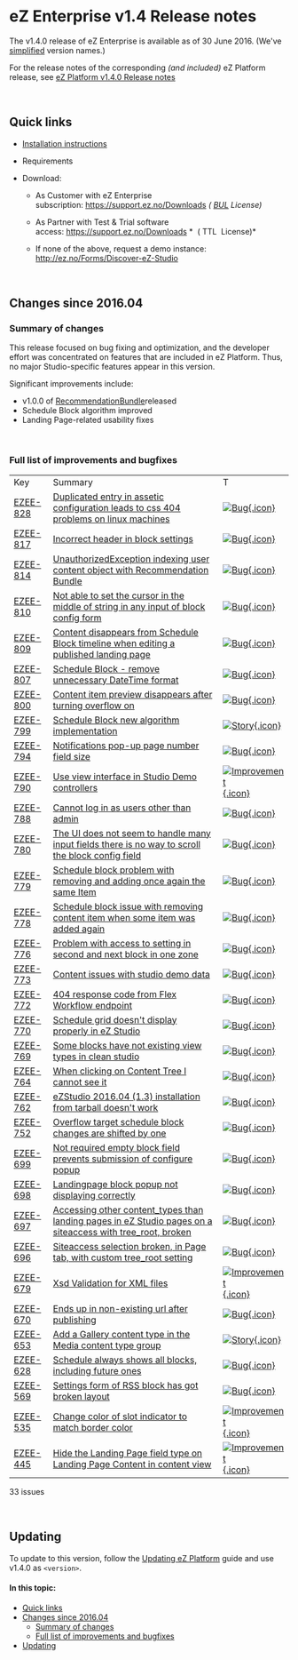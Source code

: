 # eZ Enterprise v1.4 Release notes

The v1.4.0 release of eZ Enterprise is available as of 30 June 2016. (We've [simplified](http://share.ez.no/blogs/ez/ez-systems-release-cycles-and-version-names-simplified) version names.)

For the release notes of the corresponding *(and included)* eZ Platform release, see [eZ Platform v1.4.0 Release notes](eZ_Platform_v1.4.0_Release_notes)

 

## Quick links

-   [Installation instructions](Step_1:_Installation)
-   Requirements
-   Download:

    -   As Customer with eZ Enterprise subscription: <https://support.ez.no/Downloads> *( [BUL](http://ez.no/About-our-Software/Licenses-and-agreements/eZ-Business-Use-License-Agreement-eZ-BUL-Version-2.1?return=/About-our-Software/Licenses-and-agreements/eZ-Business-Use-License-Agreement-eZ-BUL-Version-2.1?processed=1457699707&return=%2FAbout-our-Software%2FLicenses-and-agreements%2FeZ-Business-Use-License-Agreement-eZ-BUL-Version-2.1?return=%2FAbout-our-Software%2FLicenses-and-agreements%2FeZ-Business-Use-License-Agreement-eZ-BUL-Version-2.1)* *License)*

    -   As Partner with Test & Trial software access: <https://support.ez.no/Downloads> *  ( TTL  License)*

    -   If none of the above, request a demo instance: <http://ez.no/Forms/Discover-eZ-Studio>

 

## Changes since 2016.04

### Summary of changes

This release focused on bug fixing and optimization, and the developer effort was concentrated on features that are included in eZ Platform. Thus, no major Studio-specific features appear in this version.

Significant improvements include:

-   v1.0.0 of [RecommendationBundle](https://github.com/ezsystems/EzSystemsRecommendationBundle)released
-   Schedule Block algorithm improved
-   Landing Page-related usability fixes

 

### Full list of improvements and bugfixes

|                                                              |                                                                                                                                                                  |                                                                                                                                       |
|--------------------------------------------------------------|------------------------------------------------------------------------------------------------------------------------------------------------------------------|---------------------------------------------------------------------------------------------------------------------------------------|
| Key                                                          | Summary                                                                                                                                                          | T                                                                                                                                     |
| [EZEE-828](https://jira.ez.no/browse/EZEE-828?src=confmacro) | [Duplicated entry in assetic configuration leads to css 404 problems on linux machines](https://jira.ez.no/browse/EZEE-828?src=confmacro)                        | [![Bug](https://jira.ez.no/images/icons/issuetypes/bug.png){.icon}](https://jira.ez.no/browse/EZEE-828?src=confmacro)                 |
| [EZEE-817](https://jira.ez.no/browse/EZEE-817?src=confmacro) | [Incorrect header in block settings](https://jira.ez.no/browse/EZEE-817?src=confmacro)                                                                           | [![Bug](https://jira.ez.no/images/icons/issuetypes/bug.png){.icon}](https://jira.ez.no/browse/EZEE-817?src=confmacro)                 |
| [EZEE-814](https://jira.ez.no/browse/EZEE-814?src=confmacro) | [UnauthorizedException indexing user content object with Recommendation Bundle](https://jira.ez.no/browse/EZEE-814?src=confmacro)                                | [![Bug](https://jira.ez.no/images/icons/issuetypes/bug.png){.icon}](https://jira.ez.no/browse/EZEE-814?src=confmacro)                 |
| [EZEE-810](https://jira.ez.no/browse/EZEE-810?src=confmacro) | [Not able to set the cursor in the middle of string in any input of block config form](https://jira.ez.no/browse/EZEE-810?src=confmacro)                         | [![Bug](https://jira.ez.no/images/icons/issuetypes/bug.png){.icon}](https://jira.ez.no/browse/EZEE-810?src=confmacro)                 |
| [EZEE-809](https://jira.ez.no/browse/EZEE-809?src=confmacro) | [Content disappears from Schedule Block timeline when editing a published landing page](https://jira.ez.no/browse/EZEE-809?src=confmacro)                        | [![Bug](https://jira.ez.no/images/icons/issuetypes/bug.png){.icon}](https://jira.ez.no/browse/EZEE-809?src=confmacro)                 |
| [EZEE-807](https://jira.ez.no/browse/EZEE-807?src=confmacro) | [Schedule Block - remove unnecessary DateTime format](https://jira.ez.no/browse/EZEE-807?src=confmacro)                                                          | [![Bug](https://jira.ez.no/images/icons/issuetypes/bug.png){.icon}](https://jira.ez.no/browse/EZEE-807?src=confmacro)                 |
| [EZEE-800](https://jira.ez.no/browse/EZEE-800?src=confmacro) | [Content item preview disappears after turning overflow on](https://jira.ez.no/browse/EZEE-800?src=confmacro)                                                    | [![Bug](https://jira.ez.no/images/icons/issuetypes/bug.png){.icon}](https://jira.ez.no/browse/EZEE-800?src=confmacro)                 |
| [EZEE-799](https://jira.ez.no/browse/EZEE-799?src=confmacro) | [Schedule Block new algorithm implementation](https://jira.ez.no/browse/EZEE-799?src=confmacro)                                                                  | [![Story](https://jira.ez.no/images/icons/issuetypes/story.png){.icon}](https://jira.ez.no/browse/EZEE-799?src=confmacro)             |
| [EZEE-794](https://jira.ez.no/browse/EZEE-794?src=confmacro) | [Notifications pop-up page number field size](https://jira.ez.no/browse/EZEE-794?src=confmacro)                                                                  | [![Bug](https://jira.ez.no/images/icons/issuetypes/bug.png){.icon}](https://jira.ez.no/browse/EZEE-794?src=confmacro)                 |
| [EZEE-790](https://jira.ez.no/browse/EZEE-790?src=confmacro) | [Use view interface in Studio Demo controllers](https://jira.ez.no/browse/EZEE-790?src=confmacro)                                                                | [![Improvement](https://jira.ez.no/images/icons/issuetypes/improvement.png){.icon}](https://jira.ez.no/browse/EZEE-790?src=confmacro) |
| [EZEE-788](https://jira.ez.no/browse/EZEE-788?src=confmacro) | [Cannot log in as users other than admin](https://jira.ez.no/browse/EZEE-788?src=confmacro)                                                                      | [![Bug](https://jira.ez.no/images/icons/issuetypes/bug.png){.icon}](https://jira.ez.no/browse/EZEE-788?src=confmacro)                 |
| [EZEE-780](https://jira.ez.no/browse/EZEE-780?src=confmacro) | [The UI does not seem to handle many input fields there is no way to scroll the block config field](https://jira.ez.no/browse/EZEE-780?src=confmacro)            | [![Bug](https://jira.ez.no/images/icons/issuetypes/bug.png){.icon}](https://jira.ez.no/browse/EZEE-780?src=confmacro)                 |
| [EZEE-779](https://jira.ez.no/browse/EZEE-779?src=confmacro) | [Schedule block problem with removing and adding once again the same Item](https://jira.ez.no/browse/EZEE-779?src=confmacro)                                     | [![Bug](https://jira.ez.no/images/icons/issuetypes/bug.png){.icon}](https://jira.ez.no/browse/EZEE-779?src=confmacro)                 |
| [EZEE-778](https://jira.ez.no/browse/EZEE-778?src=confmacro) | [Schedule block issue with removing content item when some item was added again](https://jira.ez.no/browse/EZEE-778?src=confmacro)                               | [![Bug](https://jira.ez.no/images/icons/issuetypes/bug.png){.icon}](https://jira.ez.no/browse/EZEE-778?src=confmacro)                 |
| [EZEE-776](https://jira.ez.no/browse/EZEE-776?src=confmacro) | [Problem with access to setting in second and next block in one zone](https://jira.ez.no/browse/EZEE-776?src=confmacro)                                          | [![Bug](https://jira.ez.no/images/icons/issuetypes/bug.png){.icon}](https://jira.ez.no/browse/EZEE-776?src=confmacro)                 |
| [EZEE-773](https://jira.ez.no/browse/EZEE-773?src=confmacro) | [Content issues with studio demo data](https://jira.ez.no/browse/EZEE-773?src=confmacro)                                                                         | [![Bug](https://jira.ez.no/images/icons/issuetypes/bug.png){.icon}](https://jira.ez.no/browse/EZEE-773?src=confmacro)                 |
| [EZEE-772](https://jira.ez.no/browse/EZEE-772?src=confmacro) | [404 response code from Flex Workflow endpoint](https://jira.ez.no/browse/EZEE-772?src=confmacro)                                                                | [![Bug](https://jira.ez.no/images/icons/issuetypes/bug.png){.icon}](https://jira.ez.no/browse/EZEE-772?src=confmacro)                 |
| [EZEE-770](https://jira.ez.no/browse/EZEE-770?src=confmacro) | [Schedule grid doesn't display properly in eZ Studio](https://jira.ez.no/browse/EZEE-770?src=confmacro)                                                          | [![Bug](https://jira.ez.no/images/icons/issuetypes/bug.png){.icon}](https://jira.ez.no/browse/EZEE-770?src=confmacro)                 |
| [EZEE-769](https://jira.ez.no/browse/EZEE-769?src=confmacro) | [Some blocks have not existing view types in clean studio](https://jira.ez.no/browse/EZEE-769?src=confmacro)                                                     | [![Bug](https://jira.ez.no/images/icons/issuetypes/bug.png){.icon}](https://jira.ez.no/browse/EZEE-769?src=confmacro)                 |
| [EZEE-764](https://jira.ez.no/browse/EZEE-764?src=confmacro) | [When clicking on Content Tree I cannot see it](https://jira.ez.no/browse/EZEE-764?src=confmacro)                                                                | [![Bug](https://jira.ez.no/images/icons/issuetypes/bug.png){.icon}](https://jira.ez.no/browse/EZEE-764?src=confmacro)                 |
| [EZEE-762](https://jira.ez.no/browse/EZEE-762?src=confmacro) | [eZStudio 2016.04 (1.3) installation from tarball doesn't work](https://jira.ez.no/browse/EZEE-762?src=confmacro)                                                | [![Bug](https://jira.ez.no/images/icons/issuetypes/bug.png){.icon}](https://jira.ez.no/browse/EZEE-762?src=confmacro)                 |
| [EZEE-752](https://jira.ez.no/browse/EZEE-752?src=confmacro) | [Overflow target schedule block changes are shifted by one](https://jira.ez.no/browse/EZEE-752?src=confmacro)                                                    | [![Bug](https://jira.ez.no/images/icons/issuetypes/bug.png){.icon}](https://jira.ez.no/browse/EZEE-752?src=confmacro)                 |
| [EZEE-699](https://jira.ez.no/browse/EZEE-699?src=confmacro) | [Not required empty block field prevents submission of configure popup](https://jira.ez.no/browse/EZEE-699?src=confmacro)                                        | [![Bug](https://jira.ez.no/images/icons/issuetypes/bug.png){.icon}](https://jira.ez.no/browse/EZEE-699?src=confmacro)                 |
| [EZEE-698](https://jira.ez.no/browse/EZEE-698?src=confmacro) | [Landingpage block popup not displaying correctly](https://jira.ez.no/browse/EZEE-698?src=confmacro)                                                             | [![Bug](https://jira.ez.no/images/icons/issuetypes/bug.png){.icon}](https://jira.ez.no/browse/EZEE-698?src=confmacro)                 |
| [EZEE-697](https://jira.ez.no/browse/EZEE-697?src=confmacro) | [Accessing other content\_types than landing pages in eZ Studio pages on a siteaccess with tree\_root, broken](https://jira.ez.no/browse/EZEE-697?src=confmacro) | [![Bug](https://jira.ez.no/images/icons/issuetypes/bug.png){.icon}](https://jira.ez.no/browse/EZEE-697?src=confmacro)                 |
| [EZEE-696](https://jira.ez.no/browse/EZEE-696?src=confmacro) | [Siteaccess selection broken, in Page tab, with custom tree\_root setting](https://jira.ez.no/browse/EZEE-696?src=confmacro)                                     | [![Bug](https://jira.ez.no/images/icons/issuetypes/bug.png){.icon}](https://jira.ez.no/browse/EZEE-696?src=confmacro)                 |
| [EZEE-679](https://jira.ez.no/browse/EZEE-679?src=confmacro) | [Xsd Validation for XML files](https://jira.ez.no/browse/EZEE-679?src=confmacro)                                                                                 | [![Improvement](https://jira.ez.no/images/icons/issuetypes/improvement.png){.icon}](https://jira.ez.no/browse/EZEE-679?src=confmacro) |
| [EZEE-670](https://jira.ez.no/browse/EZEE-670?src=confmacro) | [Ends up in non-existing url after publishing](https://jira.ez.no/browse/EZEE-670?src=confmacro)                                                                 | [![Bug](https://jira.ez.no/images/icons/issuetypes/bug.png){.icon}](https://jira.ez.no/browse/EZEE-670?src=confmacro)                 |
| [EZEE-653](https://jira.ez.no/browse/EZEE-653?src=confmacro) | [Add a Gallery content type in the Media content type group](https://jira.ez.no/browse/EZEE-653?src=confmacro)                                                   | [![Story](https://jira.ez.no/images/icons/issuetypes/story.png){.icon}](https://jira.ez.no/browse/EZEE-653?src=confmacro)             |
| [EZEE-628](https://jira.ez.no/browse/EZEE-628?src=confmacro) | [Schedule always shows all blocks, including future ones](https://jira.ez.no/browse/EZEE-628?src=confmacro)                                                      | [![Bug](https://jira.ez.no/images/icons/issuetypes/bug.png){.icon}](https://jira.ez.no/browse/EZEE-628?src=confmacro)                 |
| [EZEE-569](https://jira.ez.no/browse/EZEE-569?src=confmacro) | [Settings form of RSS block has got broken layout](https://jira.ez.no/browse/EZEE-569?src=confmacro)                                                             | [![Bug](https://jira.ez.no/images/icons/issuetypes/bug.png){.icon}](https://jira.ez.no/browse/EZEE-569?src=confmacro)                 |
| [EZEE-535](https://jira.ez.no/browse/EZEE-535?src=confmacro) | [Change color of slot indicator to match border color](https://jira.ez.no/browse/EZEE-535?src=confmacro)                                                         | [![Improvement](https://jira.ez.no/images/icons/issuetypes/improvement.png){.icon}](https://jira.ez.no/browse/EZEE-535?src=confmacro) |
| [EZEE-445](https://jira.ez.no/browse/EZEE-445?src=confmacro) | [Hide the Landing Page field type on Landing Page Content in content view](https://jira.ez.no/browse/EZEE-445?src=confmacro)                                     | [![Improvement](https://jira.ez.no/images/icons/issuetypes/improvement.png){.icon}](https://jira.ez.no/browse/EZEE-445?src=confmacro) |

33 issues

 

## Updating

To update to this version, follow the [Updating eZ Platform](Updating_eZ_Platform) guide and use v1.4.0 as `<version>`.

#### In this topic:

-   [Quick links](#eZEnterprisev1.4Releasenotes-Quicklinks)
-   [Changes since 2016.04](#eZEnterprisev1.4Releasenotes-Changessince2016.04)
    -   [Summary of changes](#eZEnterprisev1.4Releasenotes-Summaryofchanges)
    -   [Full list of improvements and bugfixes](#eZEnterprisev1.4Releasenotes-Fulllistofimprovementsandbugfixes)
-   [Updating](#eZEnterprisev1.4Releasenotes-Updating)


